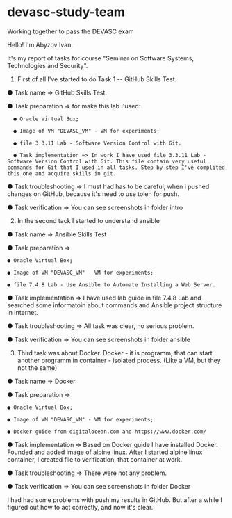 # devasc-study-team
Working together to pass the DEVASC exam 


Hello! I'm Abyzov Ivan. 

It's my report of tasks for course "Seminar on Software Systems, Technologies and Security".

1. First of all I've started to do Task 1 -- GitHub Skills Test. 
  
  ● Task name => GitHub Skills Test. 
  
  ● Task preparation => for make this lab I'used:
  
      ● Oracle Virtual Box;
      
      ● Image of VM "DEVASC_VM" - VM for experiments;
      
      ● file 3.3.11 Lab - Software Version Control with Git.
      
      ● Task implementation => In work I have used file 3.3.11 Lab - Software Version Control with Git. This file contain very useful commands for Git that I used in all tasks. Step by step I've complited this one and acquire skills in git.

● Task troubleshooting => I must had has to be careful, when i pushed changes on GitHub, because it's need to use tolen for push.  

● Task verification => You can see screenshots in folder intro 

2. In the second tack I started to understand ansible 

● Task name =>  Ansible Skills Test 

● Task preparation => 

    ● Oracle Virtual Box;
     
    ● Image of VM "DEVASC_VM" - VM for experiments;
    
    ● file 7.4.8 Lab - Use Ansible to Automate Installing a Web Server.

● Task implementation => I have used lab guide in file 7.4.8 Lab and searched some informatoin about commands and Ansible project structure in Internet. 

● Task troubleshooting => All task was clear, no serious problem. 

● Task verification => You can see screenshots in folder ansible


3. Third task was about Docker. Docker - it is programm, that can start another programm in container - isolated process. (Like a VM, but they not the same)

● Task name => Docker

● Task preparation =>
    
    ● Oracle Virtual Box;
    
    ● Image of VM "DEVASC_VM" - VM for experiments;
    
    ● Docker guide from digitalocean.com and https://www.docker.com/

● Task implementation => Based on Docker guide I have installed Docker. Founded and added image of alpine linux. After I started  alpine linux container, I created file to verification, that container at work.

● Task troubleshooting => There were not any problem.

● Task verification => You can see screenshots in folder Docker

I had had some problems with push my results in GitHub. But after a while I figured out how to act correctly, and now it's clear.
